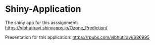 # Shiny-Application

The shiny app for this asssignment: https://vibhutiravi.shinyapps.io/Ozone_Prediction/

Presentation for this application: https://rpubs.com/vibhutiravi/686995
